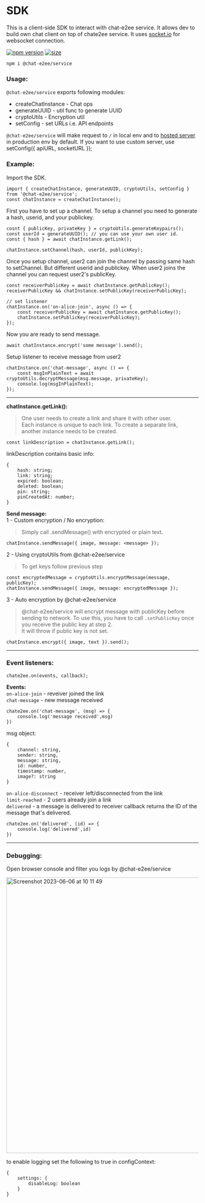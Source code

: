 # SDK
This is a client-side SDK to interact with chat-e2ee service. It allows dev to build own chat client on top of chate2ee service. It uses [socket.io](https://socket.io/) for websocket connection.    

[![npm version](https://img.shields.io/npm/v/@chat-e2ee/service.svg)](https://www.npmjs.com/package/@chat-e2ee/service)
  [![size](https://img.shields.io/bundlephobia/minzip/@chat-e2ee/service.svg)](https://bundlephobia.com/package/@chat-e2ee/service)
```
npm i @chat-e2ee/service
```

### Usage:

`@chat-e2ee/service` exports following modules:  
 - createChatInstance - Chat ops  
 - generateUUID - util func to generate UUID  
 - cryptoUtils - Encryption util  
 - setConfig - set URLs i.e. API endpoints

`@chat-e2ee/service` will make request to `/` in local env and to [hosted server](https://chat-e2ee-2.azurewebsites.net) in production env by default. If you want to use custom server, use setConfig({ apiURL, socketURL });

### Example:  
Import the SDK.
```
import { createChatInstance, generateUUID, cryptoUtils, setConfig } from '@chat-e2ee/service';
const chatInstance = createChatInstance();
```


First you have to set up a channel. To setup a channel you need to generate a hash, userid, and your publickey. 

```
cosnt { publicKey, privateKey } = cryptoUtils.generateKeypairs();
const userId = generateUUID(); // you can use your own user id.
const { hash } = await chatInstance.getLink();

chatInstance.setChannel(hash, userId, publickKey);
```
Once you setup channel, user2 can join the channel by passing same hash to setChannel. But different userid and publickey.
When user2 joins the channel you can request user2's publicKey. 

```
const receiverPublicKey = await chatInstance.getPublicKey();  
receiverPublicKey && chatInstance.setPublicKey(receiverPublicKey);

// set listener
chatInstance.on('on-alice-join', async () => {
    const receiverPublicKey = await chatInstance.getPublicKey();
    chatInstance.setPublicKey(receiverPublicKey);
});
```
Now you are ready to send message. 
```
await chatInstance.encrypt('some message').send();
```

Setup listener to receive message from user2
```
chatInstance.on('chat-message', async () => {
    const msgInPlainText = await cryptoUtils.decryptMessage(msg.message, privateKey);
    console.log(msgInPlainText);
});
```

---

**chatInstance.getLink():**  
> One user needs to create a link and share it with other user.  
Each instance is unique to each link. To create a separate link, another instance needs to be created.
```
const linkDescription = chatInstance.getLink();
```
linkDescription contains basic info:
```
{
    hash: string;
    link: string;
    expired: boolean;
    deleted: boolean;
    pin: string;
    pinCreatedAt: number;
}
```

**Send message:**  
1 - Custom encryption / No encryption:  
> Simply call .sendMessage() with encrypted or plain text. 
```
chatInstance.sendMessage({ image, message: <message> });
```

2 - Using cryptoUtils from @chat-e2ee/service  
> To get keys follow previous step
```
const encryptedMessage = cryptoUtils.encryptMessage(message, publicKey);
chatInstance.sendMessage({ image, message: encryptedMessage });
```

3 - Auto encryption by @chat-e2ee/service  
> @chat-e2ee/service will encrypt message with publicKey before sending to network. To use this, you have to call `.setPublicKey` once you receive the public key at step 2.  
It will throw if public key is not set.

```
chatInstance.encrypt({ image, text }).send();
```

---
### Event listeners: 

```
chate2ee.on(events, callback);
```

**Events:**  
`on-alice-join` - reveiver joined the link  
`chat-message` - new message received  
```
chate2ee.on('chat-message', (msg) => {
    console.log('message received',msg)
})
```
msg object: 
```
{
    channel: string,
    sender: string,
    message: string,
    id: number,
    timestamp: number,
    image?: string
}
```
`on-alice-disconnect` - receiver left/disconnected from the link  
`limit-reached` - 2 users already join a link  
`delivered` - a message is delivered to receiver  callback returns the ID of the message that's delivered.  
```
chate2ee.on('delivered', (id) => {
    console.log('delivered',id)
})
```
  

---
### Debugging: 
Open browser console and filter you logs by @chat-e2ee/service  

<img width="722" alt="Screenshot 2023-06-06 at 10 11 49" src="https://github.com/muke1908/chat-e2ee/assets/20297989/78a6b894-0ffa-45d3-a572-417e92494d93">


to enable logging set the following to true in configContext: 
```
{
    settings: {
        disableLog: boolean
    }
}
```
